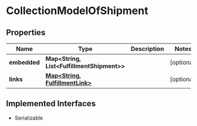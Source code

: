 

# CollectionModelOfShipment


## Properties

| Name | Type | Description | Notes |
|------------ | ------------- | ------------- | -------------|
|**embedded** | **Map&lt;String, List&lt;FulfillmentShipment&gt;&gt;** |  |  [optional] |
|**links** | [**Map&lt;String, FulfillmentLink&gt;**](FulfillmentLink.md) |  |  [optional] |


## Implemented Interfaces

* Serializable


